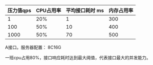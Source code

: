 | 压力值qps | CPU占用率 | 平均接口耗时 ms | 内存占用率 |   
|-----|----|----|----|
| 1   | 20%  | 1         | 300 |
| 100   | 50%  | 10         | 400 |
| 1000   | 50%  | 70         | 500 |

A接口。服务器配置： 8C16G

一班cpu占用80%，接口响应耗时达到最大阈值，代表接口最大的并发能力。